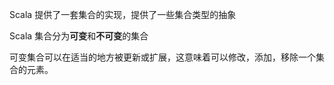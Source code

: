 Scala 提供了一套集合的实现，提供了一些集合类型的抽象

Scala 集合分为**可变**和**不可变**的集合

可变集合可以在适当的地方被更新或扩展，这意味着可以修改，添加，移除一个集合的元素。

